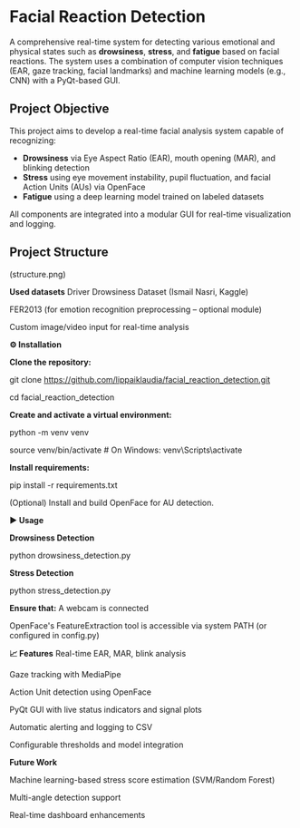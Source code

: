 # Facial Reaction Detection

A comprehensive real-time system for detecting various emotional and physical states such as **drowsiness**, **stress**, and **fatigue** based on facial reactions. The system uses a combination of computer vision techniques (EAR, gaze tracking, facial landmarks) and machine learning models (e.g., CNN) with a PyQt-based GUI.

## Project Objective

This project aims to develop a real-time facial analysis system capable of recognizing:
- **Drowsiness** via Eye Aspect Ratio (EAR), mouth opening (MAR), and blinking detection
- **Stress** using eye movement instability, pupil fluctuation, and facial Action Units (AUs) via OpenFace
- **Fatigue** using a deep learning model trained on labeled datasets

All components are integrated into a modular GUI for real-time visualization and logging.

## Project Structure
(structure.png)

**Used datasets**
Driver Drowsiness Dataset (Ismail Nasri, Kaggle)

FER2013 (for emotion recognition preprocessing – optional module)

Custom image/video input for real-time analysis

**⚙️ Installation**


**Clone the repository:**

git clone https://github.com/lippaiklaudia/facial_reaction_detection.git

cd facial_reaction_detection


**Create and activate a virtual environment:**

python -m venv venv

source venv/bin/activate  # On Windows: venv\Scripts\activate


**Install requirements:**

pip install -r requirements.txt

(Optional) Install and build OpenFace for AU detection.


**▶️ Usage**

**Drowsiness Detection**

python drowsiness_detection.py

**Stress Detection**

python stress_detection.py

**Ensure that:**
A webcam is connected

OpenFace's FeatureExtraction tool is accessible via system PATH (or configured in config.py)

**📈 Features**
Real-time EAR, MAR, blink analysis

Gaze tracking with MediaPipe

Action Unit detection using OpenFace

PyQt GUI with live status indicators and signal plots

Automatic alerting and logging to CSV

Configurable thresholds and model integration

**Future Work**

Machine learning-based stress score estimation (SVM/Random Forest)

Multi-angle detection support

Real-time dashboard enhancements
